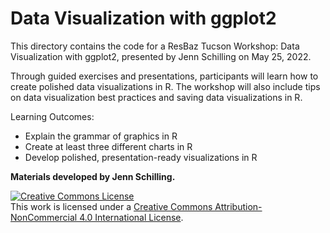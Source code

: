# Data Visualization with ggplot2

This directory contains the code for a ResBaz Tucson Workshop: Data Visualization with ggplot2, presented by Jenn Schilling on May 25, 2022.

Through guided exercises and presentations, participants will learn how to create polished data visualizations in R. The workshop will also include tips on data visualization best practices and saving data visualizations in R.

Learning Outcomes:
- Explain the grammar of graphics in R
- Create at least three different charts in R
- Develop polished, presentation-ready visualizations in R


**Materials developed by Jenn Schilling.**  

<a rel="license" href="http://creativecommons.org/licenses/by-nc/4.0/">
<img alt="Creative Commons License" style="border-width:0" src="https://i.creativecommons.org/l/by-nc/4.0/88x31.png" /></a>
<br />This work is licensed under a <a rel="license" href="http://creativecommons.org/licenses/by-nc/4.0/">
Creative Commons Attribution-NonCommercial 4.0 International License</a>.
